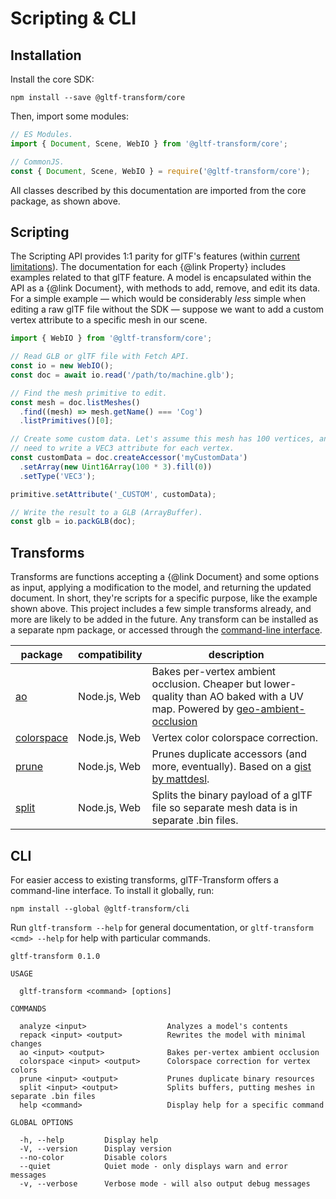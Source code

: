 # Scripting & CLI

## Installation

Install the core SDK:

```shell
npm install --save @gltf-transform/core
```

Then, import some modules:

```typescript
// ES Modules.
import { Document, Scene, WebIO } from '@gltf-transform/core';

// CommonJS.
const { Document, Scene, WebIO } = require('@gltf-transform/core');
```

All classes described by this documentation are imported from the core package, as shown above.

## Scripting

The Scripting API provides 1:1 parity for glTF's features (within [current limitations](/#limitations)). The documentation for each {@link Property} includes examples related to that glTF feature. A model is encapsulated within the API as a {@link Document}, with methods to add, remove, and edit its data. For a simple example — which would be considerably _less_ simple when editing a raw glTF file without the SDK — suppose we want to add a custom vertex attribute to a specific mesh in our scene.

```typescript
import { WebIO } from '@gltf-transform/core';

// Read GLB or glTF file with Fetch API.
const io = new WebIO();
const doc = await io.read('/path/to/machine.glb');

// Find the mesh primitive to edit.
const mesh = doc.listMeshes()
  .find((mesh) => mesh.getName() === 'Cog')
  .listPrimitives()[0];

// Create some custom data. Let's assume this mesh has 100 vertices, and we
// need to write a VEC3 attribute for each vertex.
const customData = doc.createAccessor('myCustomData')
  .setArray(new Uint16Array(100 * 3).fill(0))
  .setType('VEC3');

primitive.setAttribute('_CUSTOM', customData);

// Write the result to a GLB (ArrayBuffer).
const glb = io.packGLB(doc);
```

## Transforms

Transforms are functions accepting a {@link Document} and some options as input, applying a modification to the model, and returning the updated document. In short, they're scripts for a specific purpose, like the example shown above. This project includes a few simple transforms already, and more are likely to be added in the future. Any transform can be installed as a separate npm package, or accessed through the [command-line interface](#cli).

| package                           | compatibility | description                                                                                                                                                                     |
|-----------------------------------|---------------|---------------------------------------------------------------------------------------------------------------------------------------------------------------------------------|
| [ao](packages/ao)                 | Node.js, Web  | Bakes per-vertex ambient occlusion. Cheaper but lower-quality than AO baked with a UV map. Powered by [geo-ambient-occlusion](https://github.com/wwwtyro/geo-ambient-occlusion) |
| [colorspace](packages/colorspace) | Node.js, Web  | Vertex color colorspace correction.                                                                                                                                             |
| [prune](packages/prune)           | Node.js, Web  | Prunes duplicate accessors (and more, eventually). Based on a [gist by mattdesl](https://gist.github.com/mattdesl/aea40285e2d73916b6b9101b36d84da8).                            |
| [split](packages/split)           | Node.js, Web  | Splits the binary payload of a glTF file so separate mesh data is in separate .bin files.                                                                                       |

## CLI

For easier access to existing transforms, glTF-Transform offers a command-line interface. To install it globally, run:

```shell
npm install --global @gltf-transform/cli
```

Run `gltf-transform --help` for general documentation, or `gltf-transform <cmd> --help` for help with particular commands.

```shell
gltf-transform 0.1.0

USAGE

  gltf-transform <command> [options]

COMMANDS

  analyze <input>                  Analyzes a model's contents
  repack <input> <output>          Rewrites the model with minimal changes
  ao <input> <output>              Bakes per-vertex ambient occlusion
  colorspace <input> <output>      Colorspace correction for vertex colors
  prune <input> <output>           Prunes duplicate binary resources
  split <input> <output>           Splits buffers, putting meshes in separate .bin files
  help <command>                   Display help for a specific command

GLOBAL OPTIONS

  -h, --help         Display help
  -V, --version      Display version
  --no-color         Disable colors
  --quiet            Quiet mode - only displays warn and error messages
  -v, --verbose      Verbose mode - will also output debug messages
```
